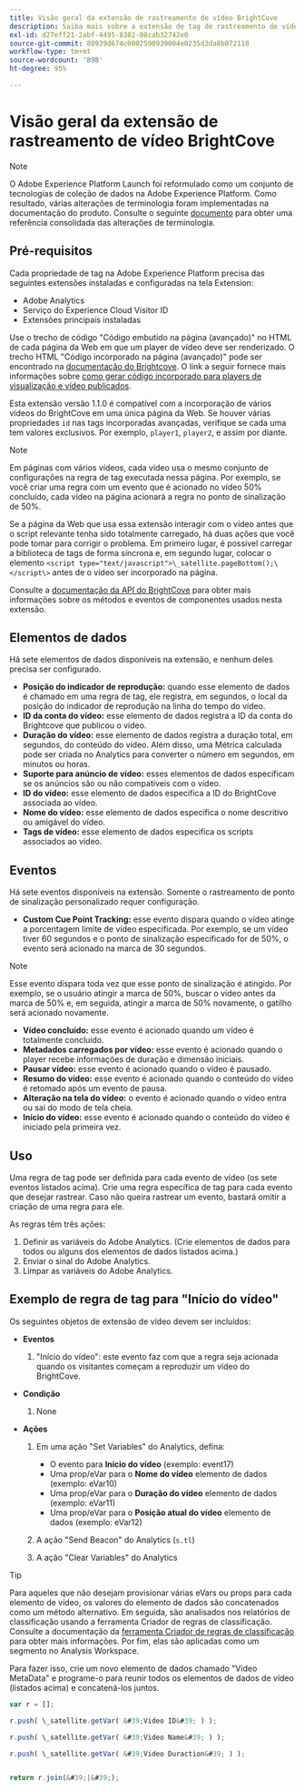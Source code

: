 ```yaml
---
title: Visão geral da extensão de rastreamento de vídeo BrightCove
description: Saiba mais sobre a extensão de tag de rastreamento de vídeo BrightCove na Adobe Experience Platform.
exl-id: d27eff21-2abf-4495-8382-08cab32742e0
source-git-commit: 88939d674c0002590939004e0235d3da8b072118
workflow-type: tm+mt
source-wordcount: '898'
ht-degree: 95%

---
```


# Visão geral da extensão de rastreamento de vídeo BrightCove

>[!NOTE]
>
>O Adobe Experience Platform Launch foi reformulado como um conjunto de tecnologias de coleção de dados na Adobe Experience Platform. Como resultado, várias alterações de terminologia foram implementadas na documentação do produto. Consulte o seguinte [documento](../../../term-updates.md) para obter uma referência consolidada das alterações de terminologia.

## Pré-requisitos

Cada propriedade de tag na Adobe Experience Platform precisa das seguintes extensões instaladas e configuradas na tela Extension:

* Adobe Analytics
* Serviço do Experience Cloud Visitor ID
* Extensões principais instaladas

Use o trecho de código &quot;Código embutido na página (avançado)&quot; no HTML de cada página da Web em que um player de vídeo deve ser renderizado. O trecho HTML &quot;Código incorporado na página (avançado)&quot; pode ser encontrado na [documentação do Brightcove](https://studio.support.brightcove.com/publish/choosing-correct-embed-code.html#inpage). O link a seguir fornece mais informações sobre [como gerar código incorporado para players de visualização e vídeo publicados](https://studio.support.brightcove.com/players/generating-player-embed-code.html).

Esta extensão versão 1.1.0 é compatível com a incorporação de vários vídeos do BrightCove em uma única página da Web. Se houver várias propriedades `id` nas tags incorporadas avançadas, verifique se cada uma tem valores exclusivos. Por exemplo, `player1`, `player2`, e assim por diante.

>[!NOTE]
>
>Em páginas com vários vídeos, cada vídeo usa o mesmo conjunto de configurações na regra de tag executada nessa página. Por exemplo, se você criar uma regra com um evento que é acionado no vídeo 50% concluído, cada vídeo na página acionará a regra no ponto de sinalização de 50%.

Se a página da Web que usa essa extensão interagir com o vídeo antes que o script relevante tenha sido totalmente carregado, há duas ações que você pode tomar para corrigir o problema. Em primeiro lugar, é possível carregar a biblioteca de tags de forma síncrona e, em segundo lugar, colocar o elemento `<script type="text/javascript">\_satellite.pageBottom();\</script\>` antes de o vídeo ser incorporado na página.

Consulte a [documentação da API do BrightCove](https://docs.brightcove.com/brightcove-player/1.x/Player.html#vjsplayer) para obter mais informações sobre os métodos e eventos de componentes usados nesta extensão.

## Elementos de dados

Há sete elementos de dados disponíveis na extensão, e nenhum deles precisa ser configurado.

* **Posição do indicador de reprodução:** quando esse elemento de dados é chamado em uma regra de tag, ele registra, em segundos, o local da posição do indicador de reprodução na linha do tempo do vídeo.
* **ID da conta do vídeo:** esse elemento de dados registra a ID da conta do Brightcove que publicou o vídeo.
* **Duração do vídeo:** esse elemento de dados registra a duração total, em segundos, do conteúdo do vídeo. Além disso, uma Métrica calculada pode ser criada no Analytics para converter o número em segundos, em minutos ou horas.
* **Suporte para anúncio de vídeo:** esses elementos de dados especificam se os anúncios são ou não compatíveis com o vídeo.
* **ID do vídeo:** esse elemento de dados especifica a ID do BrightCove associada ao vídeo.
* **Nome do vídeo:** esse elemento de dados especifica o nome descritivo ou amigável do vídeo.
* **Tags de vídeo:** esse elemento de dados especifica os scripts associados ao vídeo.

## Eventos

Há sete eventos disponíveis na extensão. Somente o rastreamento de ponto de sinalização personalizado requer configuração.

* **Custom Cue Point Tracking:** esse evento dispara quando o vídeo atinge a porcentagem limite de vídeo especificada. Por exemplo, se um vídeo tiver 60 segundos e o ponto de sinalização especificado for de 50%, o evento será acionado na marca de 30 segundos.

>[!NOTE]
>
>Esse evento dispara toda vez que esse ponto de sinalização é atingido. Por exemplo, se o usuário atingir a marca de 50%, buscar o vídeo antes da marca de 50% e, em seguida, atingir a marca de 50% novamente, o gatilho será acionado novamente.

* **Vídeo concluído:** esse evento é acionado quando um vídeo é totalmente concluído.
* **Metadados carregados por vídeo:** esse evento é acionado quando o player recebe informações de duração e dimensão iniciais.
* **Pausar vídeo:** esse evento é acionado quando o vídeo é pausado.
* **Resumo do vídeo:** esse evento é acionado quando o conteúdo do vídeo é retomado após um evento de pausa.
* **Alteração na tela do vídeo:** o evento é acionado quando o vídeo entra ou sai do modo de tela cheia.
* **Início do vídeo:** esse evento é acionado quando o conteúdo do vídeo é iniciado pela primeira vez.

## Uso

Uma regra de tag pode ser definida para cada evento de vídeo (os sete eventos listados acima). Crie uma regra específica de tag para cada evento que desejar rastrear. Caso não queira rastrear um evento, bastará omitir a criação de uma regra para ele.

As regras têm três ações:

1. Definir as variáveis do Adobe Analytics. (Crie elementos de dados para todos ou alguns dos elementos de dados listados acima.)
1. Enviar o sinal do Adobe Analytics.
1. Limpar as variáveis do Adobe Analytics.

## Exemplo de regra de tag para &quot;Início do vídeo&quot;

Os seguintes objetos de extensão de vídeo devem ser incluídos:

* **Eventos**

   1. &quot;Início do vídeo&quot;: este evento faz com que a regra seja acionada quando os visitantes começam a reproduzir um vídeo do BrightCove.

* **Condição**

   1. None

* **Ações**

   1. Em uma ação &quot;Set Variables&quot; do Analytics, defina:

      * O evento para **Início do vídeo** (exemplo: event17)
      * Uma prop/eVar para o **Nome do vídeo** elemento de dados (exemplo: eVar10)
      * Uma prop/eVar para o **Duração do vídeo** elemento de dados (exemplo: eVar11)
      * Uma prop/eVar para o **Posição atual do vídeo** elemento de dados (exemplo: eVar12)

   1. A ação &quot;Send Beacon&quot; do Analytics (`s.tl`)
   1. A ação &quot;Clear Variables&quot; do Analytics

>[!TIP]
>
>Para aqueles que não desejam provisionar várias eVars ou props para cada elemento de vídeo, os valores do elemento de dados são concatenados como um método alternativo. Em seguida, são analisados nos relatórios de classificação usando a ferramenta Criador de regras de classificação. Consulte a documentação da [ferramenta Criador de regras de classificação](https://experienceleague.adobe.com/docs/analytics/components/classifications/classifications-rulebuilder/classification-rule-builder.html?lang=pt-BR) para obter mais informações. Por fim, elas são aplicadas como um segmento no Analysis Workspace.
>
>Para fazer isso, crie um novo elemento de dados chamado &quot;Video MetaData&quot; e programe-o para reunir todos os elementos de dados de vídeo (listados acima) e concatená-los juntos.

```javascript
var r = [];

r.push( \_satellite.getVar( &#39;Video ID&#39; ) );

r.push( \_satellite.getVar( &#39;Video Name&#39; ) );

r.push( \_satellite.getVar( &#39;Video Duraction&#39; ) );


return r.join(&#39;|&#39;);
```
